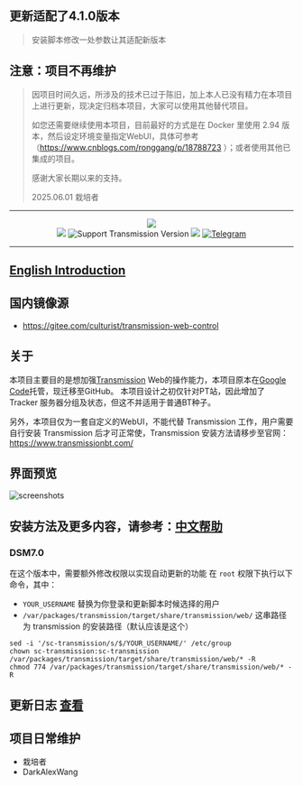 ## 更新适配了4.1.0版本
> 安装脚本修改一处参数让其适配新版本

## 注意：项目不再维护
> 因项目时间久远，所涉及的技术已过于陈旧，加上本人已没有精力在本项目上进行更新，现决定归档本项目，大家可以使用其他替代项目。
>
> 如您还需要继续使用本项目，目前最好的方式是在 Docker 里使用 2.94 版本，然后设定环境变量指定WebUI，具体可参考（https://www.cnblogs.com/ronggang/p/18788723 ）；或者使用其他已集成的项目。
>
> 感谢大家长期以来的支持。
> 
> 2025.06.01 栽培者 

----

<p align="center">
<img src="https://github.com/ronggang/transmission-web-control/raw/master/src/tr-web-control/logo.png"><br/>
<a href="https://github.com/ronggang/transmission-web-control/releases" title="GitHub Releases"><img src="https://img.shields.io/github/release/ronggang/transmission-web-control.svg"></a>
<img src="https://img.shields.io/badge/transmission-%3E=2.40%20(RPC%20%3E14)-green.svg" title="Support Transmission Version">
<a href="https://github.com/ronggang/transmission-web-control/LICENSE" title="GitHub license"><img src="https://img.shields.io/github/license/ronggang/transmission-web-control.svg"></a>
<a href="https://t.me/transmission_web_control"><img src="https://img.shields.io/badge/Telegram-Chat-blue.svg?logo=telegram" alt="Telegram"/></a>
</p>

----
## [English Introduction](https://github.com/ronggang/transmission-web-control/wiki)

## 国内镜像源
- https://gitee.com/culturist/transmission-web-control

## 关于
本项目主要目的是想加强[Transmission](https://www.transmissionbt.com/) Web的操作能力，本项目原本在[Google Code](https://code.google.com/p/transmission-control/)托管，现迁移至GitHub。
本项目设计之初仅针对PT站，因此增加了 Tracker 服务器分组及状态，但这不并适用于普通BT种子。

另外，本项目仅为一套自定义的WebUI，不能代替 Transmission 工作，用户需要自行安装 Transmission 后才可正常使，Transmission 安装方法请移步至官网：https://www.transmissionbt.com/

## 界面预览
![screenshots](https://user-images.githubusercontent.com/8065899/38598199-0d2e684c-3d8e-11e8-8b21-3cd1f3c7580a.png)

## 安装方法及更多内容，请参考：[中文帮助](https://github.com/ronggang/transmission-web-control/wiki/Home-CN) 
### DSM7.0
在这个版本中，需要额外修改权限以实现自动更新的功能
在 `root` 权限下执行以下命令，其中：
 - `YOUR_USERNAME` 替换为你登录和更新脚本时候选择的用户
 - `/var/packages/transmission/target/share/transmission/web/` 这串路径为 transmission 的安装路径（默认应该是这个）
```shell
sed -i '/sc-transmission/s/$/YOUR_USERNAME/' /etc/group
chown sc-transmission:sc-transmission /var/packages/transmission/target/share/transmission/web/* -R
chmod 774 /var/packages/transmission/target/share/transmission/web/* -R
```

## 更新日志 [查看](https://github.com/ronggang/transmission-web-control/blob/master/CHANGELOG.md)

## 项目日常维护
* 栽培者
* DarkAlexWang
